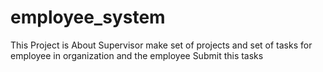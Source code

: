 # employee_system
This Project is About Supervisor make set of projects and set of tasks for employee in organization and the employee Submit this tasks
